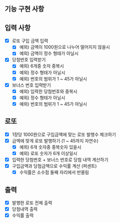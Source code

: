 ## 기능 구현 사항
## 입력 사항
- [x] 로또 구입 금액 입력
  - [x] 예외) 금액이 1000원으로 나누어 떨어지지 않을시
  - [x] 예외) 금액이 정수 형태가 아닐시
- [x] 당첨번호 입력받기
  - [x] 예외) 6개중 숫자 중복시
  - [x] 예외) 정수 형태가 아닐시
  - [x] 예외) 번호의 범위가 1 ~ 45가 아닐시
- [x] 보너스 번호 입력받기
  - [x] 예외) 입력한 당첨번호와 중복시
  - [x] 예외) 정수 형태가 아닐시
  - [x] 예외) 번호의 범위가 1 ~ 45가 아닐시

## 로또
- [x] 1장당 1000원으로 구입금액에 맞는 로또 발행수 체크하기  
- [x] 금액에 맞게 로또 발행하기 (1 ~ 45까지 자연수)
  - [x] 예외) 6개 숫자중 중복숫자 있을시
  - [x] 예외) 로또 숫자가 6개 이상일시
- [x] 입력한 당첨번호 + 보너스 번호로 당첨 내역 계산하기
- [x] 구입금액과 당첨금액으로 수익률 계산 (퍼센트)
  - [x] 수익률은 소수점 둘째 자리에서 반올림

## 출력
- [x] 발행한 로또 전체 출력
- [x] 당첨내역 출력
- [x] 수익률 출력
